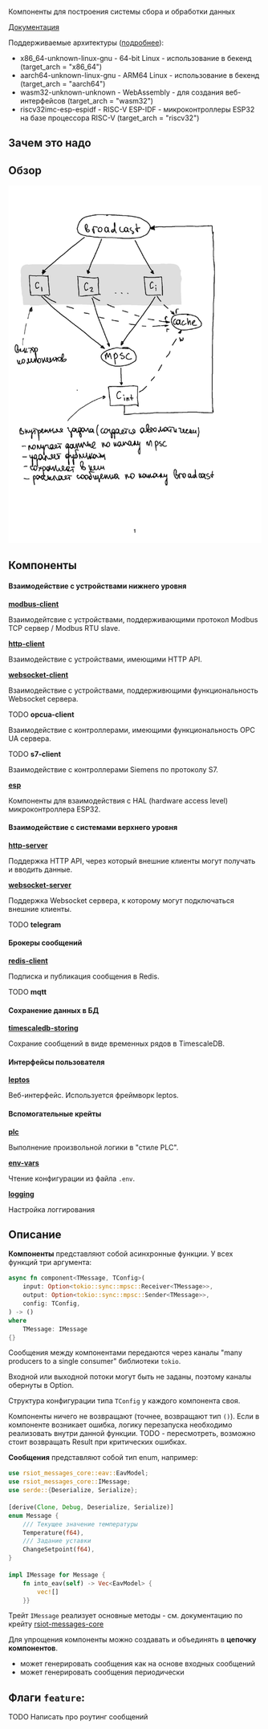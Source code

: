 <!-- cargo-rdme start -->

Компоненты для построения системы сбора и обработки данных

[Документация](https://docs.rs/rsiot/latest/rsiot)

Поддерживаемые архитектуры ([подробнее](https://doc.rust-lang.org/rustc/platform-support.html)):

- x86_64-unknown-linux-gnu - 64-bit Linux - использование в бекенд (target_arch = "x86_64")
- aarch64-unknown-linux-gnu - ARM64 Linux - использование в бекенд (target_arch = "aarch64")
- wasm32-unknown-unknown - WebAssembly - для создания веб-интерфейсов (target_arch = "wasm32")
- riscv32imc-esp-espidf - RISC-V ESP-IDF - микроконтроллеры ESP32 на базе процессора RISC-V
  (target_arch = "riscv32")

## Зачем это надо

## Обзор

![](./rsiot/doc/Новая%20концепция-2024-01-03-10-46.svg)

## Компоненты

#### Взаимодействие с устройствами нижнего уровня

[**modbus-client**](https://docs.rs/rsiot-modbus-client/latest/rsiot_modbus_client/cmp_modbus_client)

Взаимодейтсвие с устройствами, поддерживающими протокол Modbus TCP сервер / Modbus RTU slave.

[**http-client**](https://docs.rs/rsiot-http-client/latest/rsiot_http_client/cmp_http_client)

Взаимодействие с устройствами, имеющими HTTP API.

[**websocket-client**](https://docs.rs/rsiot-websocket-client/latest/rsiot_websocket_client/cmp_websocket_client)

Взаимодействие с устройствами, поддерживющими функциональность Websocket сервера.

TODO **opcua-client**

Взаимодействие с контроллерами, имеющими функциональность OPC UA сервера.

TODO **s7-client**

Взаимодействие с контроллерами Siemens по протоколу S7.

[**esp**](https://docs.rs/rsiot-esp/latest/rsiot_esp)

Компоненты для взаимодействия с HAL (hardware access level) микроконтроллера ESP32.

#### Взаимодействие с системами верхнего уровня

[**http-server**](https://docs.rs/rsiot-http-server/latest/rsiot_http_server/cmp_http_server)

Поддержка HTTP API, через который внешние клиенты могут получать и вводить данные.

[**websocket-server**](https://docs.rs/rsiot-websocket-server/latest/rsiot_websocket_server/cmp_websocket_server)

Поддержка Websocket сервера, к которому могут подключаться внешние клиенты.

TODO **telegram**

#### Брокеры сообщений

[**redis-client**](https://docs.rs/rsiot-redis-client/latest/rsiot_redis_client/cmp_redis_client)

Подписка и публикация сообщения в Redis.

TODO **mqtt**

#### Сохранение данных в БД

[**timescaledb-storing**](https://docs.rs/rsiot-timescaledb-storing/latest/rsiot_timescaledb_storing/cmp_timescaledb_storing)

Сохрание сообщений в виде временных рядов в TimescaleDB.

#### Интерфейсы пользователя

[**leptos**](https://docs.rs/rsiot-leptos/latest)

Веб-интерфейс. Используется фреймворк leptos.

#### Вспомогательные крейты

[**plc**](https://docs.rs/rsiot-plc/latest)

Выполнение произвольной логики в "стиле PLC".

[**env-vars**](https://docs.rs/rsiot-env-vars/latest)

Чтение конфигурации из файла `.env`.

[**logging**](https://docs.rs/rsiot-logging/latest)

Настройка логгирования

## Описание

**Компоненты** представляют собой асинхронные функции. У всех функций три аргумента:

```rust
async fn component<TMessage, TConfig>(
    input: Option<tokio::sync::mpsc::Receiver<TMessage>>,
    output: Option<tokio::sync::mpsc::Sender<TMessage>>,
    config: TConfig,
) -> ()
where
    TMessage: IMessage
{}
```

Сообщения между компонентами передаются через каналы "many producers to a single consumer"
библиотеки `tokio`.

Входной или выходной потоки могут быть не заданы, поэтому каналы обернуты в Option.

Структура конфигурации типа `TConfig` у каждого компонента своя.

Компоненты ничего не возвращают (точнее, возвращают тип `()`). Если в компоненте возникает
ошибка, логику перезапуска необходимо реализовать внутри данной функции. TODO - пересмотреть,
возможно стоит возвращать Result при критических ошибках.

**Сообщения** представляют собой тип enum, например:

```rust
use rsiot_messages_core::eav::EavModel;
use rsiot_messages_core::IMessage;
use serde::{Deserialize, Serialize};

[derive(Clone, Debug, Deserialize, Serialize)]
enum Message {
    /// Текущее значение температуры
    Temperature(f64),
    /// Задание уставки
    ChangeSetpoint(f64),
}

impl IMessage for Message {
    fn into_eav(self) -> Vec<EavModel> {
        vec![]
    }}
```

Трейт `IMessage` реализует основные методы - см. документацию по крейту
[rsiot-messages-core](https://docs.rs/rsiot-messages-core/latest)

Для упрощения компоненты можно создавать и объединять в **цепочку компонентов**.

- может генерировать сообщения как на основе входных сообщений
- может генерировать сообщения периодически

## Флаги `feature`:

TODO Написать про роутинг сообщений

<!-- cargo-rdme end -->
